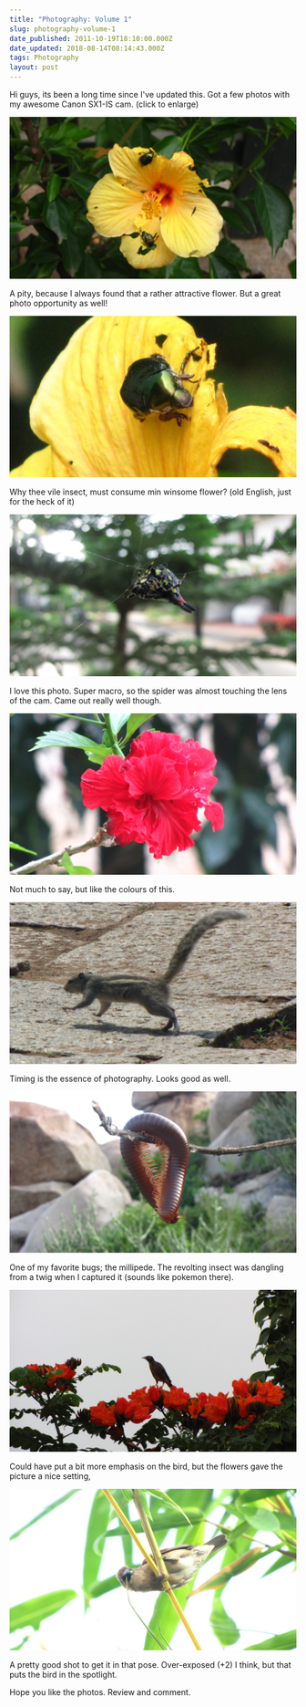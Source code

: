 ```yaml
---
title: "Photography: Volume 1"
slug: photography-volume-1
date_published: 2011-10-19T18:10:00.000Z
date_updated: 2018-08-14T08:14:43.000Z
tags: Photography
layout: post
---
```


Hi guys, its been a long time since I've updated this. Got a few photos with my awesome Canon SX1-IS cam. (click to enlarge)

![IMG_5067-1](/content/images/2018/08/IMG_5067-1.JPG)

A pity, because I always found that a rather attractive flower. But a great photo opportunity as well!

![IMG_5074](/content/images/2018/08/IMG_5074.JPG)

Why thee vile insect, must consume min winsome flower? (old English, just for the heck of it)

![IMG_5134](/content/images/2018/08/IMG_5134.JPG)

I love this photo. Super macro, so the spider was almost touching the lens of the cam. Came out really well though.

![IMG_5115](/content/images/2018/08/IMG_5115.JPG)

Not much to say, but like the colours of this.

![IMG_5306](/content/images/2018/08/IMG_5306.JPG)

Timing is the essence of photography. Looks good as well.

![IMG_5342](/content/images/2018/08/IMG_5342.JPG)

One of my favorite bugs; the millipede. The revolting insect was dangling from a twig when I captured it (sounds like pokemon there).

![IMG_5366](/content/images/2018/08/IMG_5366.JPG)

Could have put a bit more emphasis on the bird, but the flowers gave the picture a nice setting,

![IMG_5407](/content/images/2018/08/IMG_5407.JPG)

A pretty good shot to get it in that pose. Over-exposed (+2) I think, but that puts the bird in the spotlight.

Hope you like the photos. Review and comment.
